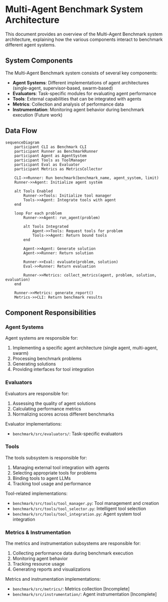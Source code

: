 # Multi-Agent Benchmark System Architecture

This document provides an overview of the Multi-Agent Benchmark system architecture, explaining how the various components interact to benchmark different agent systems.

## System Components

The Multi-Agent Benchmark system consists of several key components:

- **Agent Systems**: Different implementations of agent architectures (single-agent, supervisor-based, swarm-based)
- **Evaluators**: Task-specific modules for evaluating agent performance
- **Tools**: External capabilities that can be integrated with agents
- **Metrics**: Collection and analysis of performance data
- **Instrumentation**: Monitoring agent behavior during benchmark execution (Future work)


## Data Flow

```mermaid
sequenceDiagram
    participant CLI as Benchmark CLI
    participant Runner as BenchmarkRunner
    participant Agent as AgentSystem
    participant Tools as ToolManager
    participant Eval as Evaluator
    participant Metrics as MetricsCollector
    
    CLI->>Runner: Run benchmark(benchmark_name, agent_system, limit)
    Runner->>Agent: Initialize agent system
    
    alt Tools Enabled
        Runner->>Tools: Initialize tool manager
        Tools->>Agent: Integrate tools with agent
    end
    
    loop For each problem
        Runner->>Agent: run_agent(problem)
        
        alt Tools Integrated
            Agent->>Tools: Request tools for problem
            Tools->>Agent: Return bound tools
        end
        
        Agent->>Agent: Generate solution
        Agent->>Runner: Return solution
        
        Runner->>Eval: evaluate(problem, solution)
        Eval->>Runner: Return evaluation
        
        Runner->>Metrics: collect_metrics(agent, problem, solution, evaluation)
    end
    
    Runner->>Metrics: generate_report()
    Metrics->>CLI: Return benchmark results
```

## Component Responsibilities

### Agent Systems

Agent systems are responsible for:

1. Implementing a specific agent architecture (single agent, multi-agent, swarm)
2. Processing benchmark problems
3. Generating solutions
4. Providing interfaces for tool integration


### Evaluators

Evaluators are responsible for:

1. Assessing the quality of agent solutions
2. Calculating performance metrics
3. Normalizing scores across different benchmarks

Evaluator implementations:

- `benchmark/src/evaluators/`: Task-specific evaluators

### Tools

The tools subsystem is responsible for:

1. Managing external tool integration with agents
2. Selecting appropriate tools for problems
3. Binding tools to agent LLMs
4. Tracking tool usage and performance

Tool-related implementations:

- `benchmark/src/tools/tool_manager.py`: Tool management and creation
- `benchmark/src/tools/tool_selector.py`: Intelligent tool selection
- `benchmark/src/tools/tool_integration.py`: Agent system tool integration

### Metrics & Instrumentation

The metrics and instrumentation subsystems are responsible for:

1. Collecting performance data during benchmark execution
2. Monitoring agent behavior
3. Tracking resource usage
4. Generating reports and visualizations

Metrics and instrumentation implementations:

- `benchmark/src/metrics/`: Metrics collection [Incomplete]
- `benchmark/src/instrumentation/`: Agent instrumentation [Incomplete]